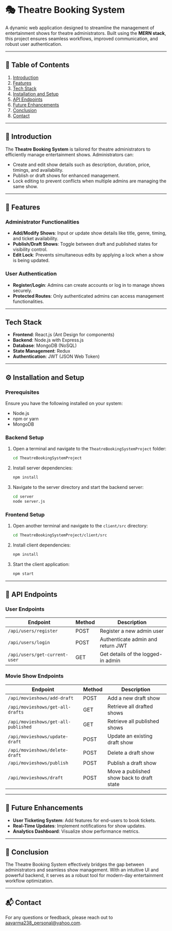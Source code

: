 # 🎭 Theatre Booking System

A dynamic web application designed to streamline the management of entertainment shows for theatre administrators. Built using the **MERN stack**, this project ensures seamless workflows, improved communication, and robust user authentication.

---

## 📌 Table of Contents

1. [Introduction](#introduction)
2. [Features](#features)
3. [Tech Stack](#tech-stack)
4. [Installation and Setup](#installation-and-setup)
5. [API Endpoints](#api-endpoints)
6. [Future Enhancements](#future-enhancements)
7. [Conclusion](#conclusion)
8. [Contact](#contact)

---

## 📖 Introduction

The **Theatre Booking System** is tailored for theatre administrators to efficiently manage entertainment shows. Administrators can:
- Create and edit show details such as description, duration, price, timings, and availability.
- Publish or draft shows for enhanced management.
- Lock editing to prevent conflicts when multiple admins are managing the same show.

---

## 🚀 Features

### Administrator Functionalities
- **Add/Modify Shows**: Input or update show details like title, genre, timing, and ticket availability.
- **Publish/Draft Shows**: Toggle between draft and published states for visibility control.
- **Edit Lock**: Prevents simultaneous edits by applying a lock when a show is being updated.

### User Authentication
- **Register/Login**: Admins can create accounts or log in to manage shows securely.
- **Protected Routes**: Only authenticated admins can access management functionalities.

---

## Tech Stack

- **Frontend**: React.js (Ant Design for components)
- **Backend**: Node.js with Express.js
- **Database**: MongoDB (NoSQL)
- **State Management**: Redux
- **Authentication**: JWT (JSON Web Token)

---

## ⚙️ Installation and Setup

### Prerequisites
Ensure you have the following installed on your system:
- Node.js
- npm or yarn
- MongoDB

### Backend Setup
1. Open a terminal and navigate to the `TheatreBookingSystemProject` folder:
    ```bash
    cd TheatreBookingSystemProject
    ```
2. Install server dependencies:
    ```bash
    npm install
    ```
3. Navigate to the server directory and start the backend server:
    ```bash
    cd server
    node server.js
    ```

### Frontend Setup
1. Open another terminal and navigate to the `client/src` directory:
    ```bash
    cd TheatreBookingSystemProject/client/src
    ```
2. Install client dependencies:
    ```bash
    npm install
    ```
3. Start the client application:
    ```bash
    npm start
    ```

---

## 🔗 API Endpoints

### User Endpoints
| Endpoint                    | Method | Description                           |
|-----------------------------|--------|---------------------------------------|
| `/api/users/register`       | POST   | Register a new admin user            |
| `/api/users/login`          | POST   | Authenticate admin and return JWT    |
| `/api/users/get-current-user` | GET  | Get details of the logged-in admin   |

### Movie Show Endpoints
| Endpoint                     | Method | Description                               |
|------------------------------|--------|-------------------------------------------|
| `/api/movieshows/add-draft`  | POST   | Add a new draft show                     |
| `/api/movieshows/get-all-drafts` | GET | Retrieve all drafted shows               |
| `/api/movieshows/get-all-published` | GET | Retrieve all published shows            |
| `/api/movieshows/update-draft` | POST | Update an existing draft show            |
| `/api/movieshows/delete-draft` | POST | Delete a draft show                      |
| `/api/movieshows/publish`    | POST   | Publish a draft show                     |
| `/api/movieshows/draft`      | POST   | Move a published show back to draft state|

---

## 🌟 Future Enhancements
- **User Ticketing System**: Add features for end-users to book tickets.
- **Real-Time Updates**: Implement notifications for show updates.
- **Analytics Dashboard**: Visualize show performance metrics.

---

## 📝 Conclusion

The Theatre Booking System effectively bridges the gap between administrators and seamless show management. With an intuitive UI and powerful backend, it serves as a robust tool for modern-day entertainment workflow optimization.

---

## 📬 Contact

For any questions or feedback, please reach out to [aavarma238_personal@yahoo.com](mailto:aavarma238_personal@yahoo.com).
